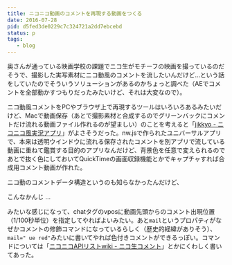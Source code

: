 ```yaml
---
title: ニコニコ動画のコメントを再現する動画をつくる
date: 2016-07-28
pid: d5fed3de0229c7c324721a2dd7ebcebd
status: p
tags:
   - blog
---
```


奥さんが通っている映画学校の課題でニコ生がモチーフの映画を撮っているのだそうで、撮影した実写素材にニコ動風のコメントを流したいんだけど…という話をしていたのでそういうソリューションがあるのかちょっと調べた（AEでコメントを全部動かすつもりだったみたいけど、それは大変なので）。

ニコ動風コメントをPCやブラウザ上で再現するツールはいろいろあるみたいだけど、Macで動画保存（あとで撮影素材と合成するのでグリーンバックにコメントだけ流れる動画ファイル作れるのが望ましい）のことを考えると「[jikkyo - ニコニコ風実況アプリ][1]」がよさそうだった。nw.jsで作られたユニバーサルアプリで、本来は透明ウインドウに流れる保存されたコメントを別アプリで流している動画に重ねて鑑賞する目的のアプリなんだけど、背景色を任意で変えられるのであとで抜く色にしておいてQuickTimeの画面収録機能とかでキャプチャすれば合成用コメント動画が作れた。

ニコ動のコメントデータ構造というのも知らなかったんだけど、

<?xml version="1.0" encoding="UTF-8"?>
<packet>
	<thread last_res="xxxx" resultcode="0" revision="2" server_time="xxxxxx" thread="111111" ticket="xxxx"/>
	<view_counter id="smXXXXXX" mylist="xxxx" video="xxxxx"/>
	<chat anonymity="1" date="1202708675" mail="184" no="9661" thread="111111" user_id="xxx" vpos="0">こんなかんじ</chat>
	...

みたいな感じになって、chatタグのvposに動画先頭からのコメント出現位置（1/100秒単位）を指定してやればよいみたい。あと`mail`というプロパティがなぜかコメントの修飾コマンドになっているらしく（歴史的経緯がありそう）、`mail=" ue red"`みたいに書いてやれば色付きコメントができるっぽい。コマンドについては「[ニコニコAPIリストwiki - ニコ生コメント][2]」とかにくわしく書いてあった。

[1]:	https://rot1024.github.io/jikkyo/
[2]:	http://www59.atwiki.jp/nicoapi/pages/20.html
